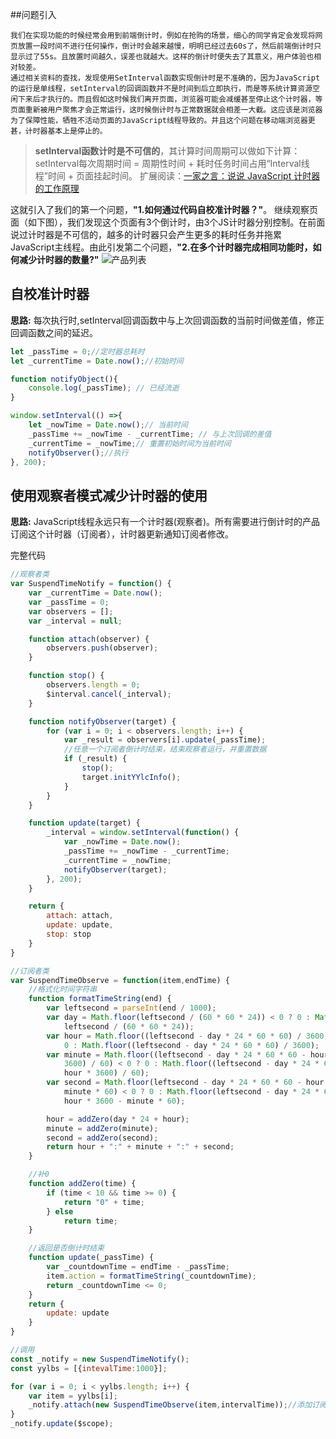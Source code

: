 ##问题引入

    我们在实现功能的时候经常会用到前端倒计时，例如在抢购的场景，细心的同学肯定会发现将网页放置一段时间不进行任何操作，倒计时会越来越慢，明明已经过去60s了，然后前端倒计时只显示过了55s。且放置时间越久，误差也就越大。这样的倒计时便失去了其意义，用户体验也相对较差。 
    通过相关资料的查找，发现使用SetInterval函数实现倒计时是不准确的，因为JavaScript的运行是单线程，setInterval的回调函数并不是时间到后立即执行，而是等系统计算资源空闲下来后才执行的。而且假如这时候我们离开页面，浏览器可能会减缓甚至停止这个计时器，等页面重新被用户聚焦才会正常运行，这时候倒计时与正常数据就会相差一大截。这应该是浏览器为了保障性能，牺牲不活动页面的JavaScript线程导致的。并且这个问题在移动端浏览器更甚，计时器基本上是停止的。

> **setInterval函数计时是不可信的**，其计算时间周期可以做如下计算： 
setInterval每次周期时间 = 周期性时间 + 耗时任务时间占用“Interval线程”时间 + 页面挂起时间。 
扩展阅读：[一家之言：说说 JavaScript 计时器的工作原理](http://www.daqianduan.com/1112.html)

这就引入了我们的第一个问题，**"1.如何通过代码自校准计时器？"**。 
继续观察页面（如下图），我们发现这个页面有3个倒计时，由3个JS计时器分别控制。在前面说过计时器是不可信的，越多的计时器只会产生更多的耗时任务并拖累JavaScript主线程。由此引发第二个问题，**"2.在多个计时器完成相同功能时，如何减少计时器的数量?"**
![产品列表](/blog/assets/img/setInterval.png) 

## 自校准计时器
**思路:** 每次执行时,setInterval回调函数中与上次回调函数的当前时间做差值，修正回调函数之间的延迟。

``` javascript
let _passTime = 0;//定时器总耗时
let _currentTime = Date.now();//初始时间

function notifyObject(){
    console.log(_passTime); // 已经流逝
}

window.setInterval(() =>{
    let _nowTime = Date.now();// 当前时间
    _passTime += _nowTime - _currentTime; // 与上次回调的差值
    _currentTime = _nowTime;// 重置初始时间为当前时间
    notifyObserver();//执行
}, 200);
```

## 使用观察者模式减少计时器的使用
**思路:** JavaScript线程永远只有一个计时器(观察者)。所有需要进行倒计时的产品订阅这个计时器（订阅者），计时器更新通知订阅者修改。

完整代码
``` javascript
//观察者类
var SuspendTimeNotify = function() {
    var _currentTime = Date.now();
    var _passTime = 0;
    var observers = [];
    var _interval = null;

    function attach(observer) {
        observers.push(observer);
    }

    function stop() {
        observers.length = 0;
        $interval.cancel(_interval);
    }

    function notifyObserver(target) {
        for (var i = 0; i < observers.length; i++) {
            var _result = observers[i].update(_passTime);
            //任意一个订阅者倒计时结束，结束观察者运行，并重置数据
            if (_result) {
                stop();
                target.initYYlcInfo();
            }
        }
    }

    function update(target) {
        _interval = window.setInterval(function() {
            var _nowTime = Date.now();
            _passTime += _nowTime - _currentTime;
            _currentTime = _nowTime;
            notifyObserver(target);
        }, 200);
    }

    return {
        attach: attach,
        update: update,
        stop: stop
    }
}

//订阅者类
var SuspendTimeObserve = function(item,endTime) {
    //格式化时间字符串
    function formatTimeString(end) {
        var leftsecond = parseInt(end / 1000);
        var day = Math.floor(leftsecond / (60 * 60 * 24)) < 0 ? 0 : Math.floor(
            leftsecond / (60 * 60 * 24));
        var hour = Math.floor((leftsecond - day * 24 * 60 * 60) / 3600) < 0 ?
            0 : Math.floor((leftsecond - day * 24 * 60 * 60) / 3600);
        var minute = Math.floor((leftsecond - day * 24 * 60 * 60 - hour *
            3600) / 60) < 0 ? 0 : Math.floor((leftsecond - day * 24 * 60 * 60 -
            hour * 3600) / 60);
        var second = Math.floor(leftsecond - day * 24 * 60 * 60 - hour * 3600 -
            minute * 60) < 0 ? 0 : Math.floor(leftsecond - day * 24 * 60 * 60 -
            hour * 3600 - minute * 60);

        hour = addZero(day * 24 + hour);
        minute = addZero(minute);
        second = addZero(second);
        return hour + ":" + minute + ":" + second;
    }

    //补0
    function addZero(time) {
        if (time < 10 && time >= 0) {
            return "0" + time;
        } else
            return time;
    }

    //返回是否倒计时结束
    function update(_passTime) {
        var _countdownTime = endTime - _passTime;
        item.action = formatTimeString(_countdownTime);
        return _countdownTime <= 0;
    }
    return {
        update: update
    }
}

//调用
const _notify = new SuspendTimeNotify();
const yylbs = [{intevalTime:1000}];

for (var i = 0; i < yylbs.length; i++) {
    var item = yylbs[i];
    _notify.attach(new SuspendTimeObserve(item,intervalTime));//添加订阅
}
_notify.update($scope);
```


